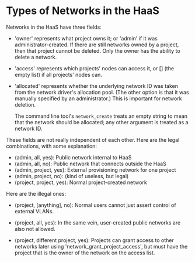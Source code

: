# Types of Networks in the HaaS


Networks in the HaaS have three fields:

- 'owner' represents what project owns it; or 'admin' if it was
  administrator-created.  If there are still networks owned by a project,
  then that project cannot be deleted.  Only the owner has the ability to
  delete a network.

- 'access' represents which projects' nodes can access it, or [] (the
  empty list) if all   projects' nodes can.

- 'allocated' represents whether the underlying network ID was taken from the
  network driver's allocation pool.  (The other option is that it was manually
  specified by an administrator.)  This is important for network deletion.

  The command line tool's `network_create` treats an empty string to
  mean that the network should be allocated; any other argument is
  treated as a network ID.

These fields are not really independent of each other.  Here are the legal
combinations, with some explanation:

- (admin,   all,     yes): Public network internal to HaaS
- (admin,   all,     no):  Public network that connects outside the HaaS
- (admin,   project, yes): External provisioning network for one project
- (admin,   project, no):  (kind of useless, but legal)
- (project, project, yes): Normal project-created network


Here are the illegal ones:

- (project, [anything], no): Normal users cannot just assert control of external
      VLANs.

- (project, all, yes): In the same vein, user-created public networks are also
      not allowed.

- (project, different project, yes): Projects can grant access to other networks later using 'network_grant_project_access', but must have the project that is the owner of the network on the access list.

